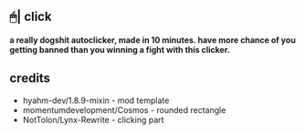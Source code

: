## 🖱| click
#### a really dogshit autoclicker, made in 10 minutes. have more chance of you getting banned than you winning a fight with this clicker.
## credits
- hyahm-dev/1.8.9-mixin - mod template
- momentumdevelopment/Cosmos - rounded rectangle
- NotTolon/Lynx-Rewrite - clicking part
